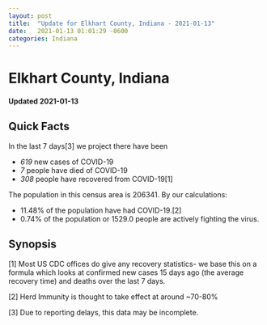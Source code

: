 ```yaml
---
layout: post
title:  "Update for Elkhart County, Indiana - 2021-01-13"
date:   2021-01-13 01:01:29 -0600
categories: Indiana
---
```


# Elkhart County, Indiana
#### Updated 2021-01-13

## Quick Facts

In the last 7 days[3] we project there have been
- *619* new cases of COVID-19
- *7* people have died of COVID-19
- *308* people have recovered from COVID-19[1]

The population in this census area is 206341. By our calculations:
- 11.48% of the population have had COVID-19.[2]
- 0.74% of the population or 1529.0 people are actively fighting the virus.

## Synopsis




[1] Most US CDC offices do give any recovery statistics- we base this on a formula which looks at confirmed new cases
15 days ago (the average recovery time) and deaths over the last 7 days.

[2] Herd Immunity is thought to take effect at around ~70-80%

[3] Due to reporting delays, this data may be incomplete.
 
    